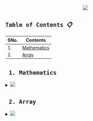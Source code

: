 <p align="center">
    <img src="https://readme-typing-svg.herokuapp.com?font=Tourney&center=true&color=2CFF00&size=40&width=320&height=80&lines=Complete+DSA"/>
</p>

## `Table of Contents 📋`
| **SNo.** | **Contents** |
| -------- | ------------ |
| 1.       | [Mathematics](#-1-mathematics) |
| 2.       | [Array](#-2-array) |

## ``` 1. Mathematics```

<details>
  <summary><img id="array" src="https://img.shields.io/badge/Math-22-brightgreen?style=for-the-badge"></summary>
  
<img src="https://img.shields.io/badge/School-1-lightblue?style=plastic">
<img src="https://img.shields.io/badge/Basic-5-blue?style=plastic">
<img src="https://img.shields.io/badge/Easy-11-brightgreen?style=plastic">
<img src="https://img.shields.io/badge/Medium-4-yellow?style=plastic">
<img src="https://img.shields.io/badge/Hard-1-red?style=plastic">
<br>
<img src="https://img.shields.io/badge/-Google_6-lightblue?style=flat&amp;labelColor=f00&amp;logo=google&amp;logoColor=0f0">
<img src="https://img.shields.io/badge/-Microsoft_5-orange?style=flat&amp;labelColor=f00&amp;logo=microsoft&amp;logoColor=0f0">
<img src="https://img.shields.io/badge/-Amazon-black?style=flat&amp;labelColor=orange&amp;logo=amazon&amp;logoColor=000">

| S.No. | Level | Problem | Solution |
|-------|-------|---------|----------|
|1|<img src="https://img.shields.io/badge/Basic-blue">|![Absolute Value](https://user-images.githubusercontent.com/60146338/203319632-a899e8c9-8f7e-4eb6-9b04-afa1376f9077.png) | ![Absolute Value Solution](https://user-images.githubusercontent.com/60146338/203320002-3e523b81-aff8-4937-bea0-23d2f9000d8d.png) |
|2|<img src="https://img.shields.io/badge/Basic-blue">|![image](https://user-images.githubusercontent.com/60146338/203320481-00a70a89-b79b-4fd7-ae63-55c05149ea99.png) | ![image](https://user-images.githubusercontent.com/60146338/203320580-6c5424df-f1d9-49db-abbc-164efdda5b6f.png) |
|3|<img src="https://img.shields.io/badge/Basic-blue">|![image](https://user-images.githubusercontent.com/60146338/203321263-948a81a6-b278-4cb7-bfe4-44d541575aa0.png) | ![image](https://user-images.githubusercontent.com/60146338/203321378-89f6adca-e237-4e19-8e20-519778ff8dc7.png) |
|4|<img src="https://img.shields.io/badge/Easy-brightgreen">|![image](https://user-images.githubusercontent.com/60146338/203323828-40c184d5-7ffd-4cc6-8dbf-9ae36fe4c153.png) | ![image](https://user-images.githubusercontent.com/60146338/203326199-51be26b1-8f3d-49d1-8297-b9110ffaf8e7.png) |
|5|<img src="https://img.shields.io/badge/Easy-brightgreen">|![image](https://user-images.githubusercontent.com/60146338/203326741-d007f2b6-928b-46ff-844a-5f23302855b2.png) | ![image](https://user-images.githubusercontent.com/60146338/203326982-2d9e179c-47b4-46fc-bd3a-b65e72fb8526.png) |
|6|<img src="https://img.shields.io/badge/Easy-brightgreen">|![image](https://user-images.githubusercontent.com/60146338/203333717-5e3d7be3-6fea-410c-a3e7-36334cbe0c2c.png)|![image](https://user-images.githubusercontent.com/60146338/203366255-b27097e5-092e-4acd-8ac2-e342b68542dd.png)|
|7|<img src="https://img.shields.io/badge/Easy-brightgreen">|![image](https://user-images.githubusercontent.com/60146338/203333430-98d3d2b8-c5af-449a-b97f-3017b834836a.png)|![image](https://user-images.githubusercontent.com/60146338/203333579-c016dbc8-acd1-4cc1-8c1d-1e977eb41c15.png)|
|8|<img src="https://img.shields.io/badge/Easy-brightgreen">|![image](https://user-images.githubusercontent.com/60146338/203340091-98390e56-692f-4331-ad38-c66c081e1016.png)|![image](https://user-images.githubusercontent.com/60146338/203369158-197e0399-ac3e-4fd8-a939-feda0666d750.png)|
|9|<img src="https://img.shields.io/badge/Basic-blue">|![image](https://user-images.githubusercontent.com/60146338/203356861-2409c913-656d-4e6e-84a6-0f7316ad5068.png)|![image](https://user-images.githubusercontent.com/60146338/203359800-b108e44f-cbd8-4efc-b19b-301beef1d763.png)|
|10|<img src="https://img.shields.io/badge/Basic-blue">|![image](https://user-images.githubusercontent.com/60146338/203357711-91210be2-60d7-4324-9e10-cf62c98f9a07.png)||
|11|<img src="https://img.shields.io/badge/Easy-brightgreen">|![image](https://user-images.githubusercontent.com/60146338/203356284-e3aec3f2-fc34-48ad-85cb-a0bd85999b72.png)|![image](https://user-images.githubusercontent.com/60146338/203364068-fbe6cd6f-194a-4e68-9ee7-cbfaafbb3fa3.png)|
|12|<img src="https://img.shields.io/badge/Easy-brightgreen"> <a href="#" target="_blank"><img align="center" src="https://github.com/AkashSingh3031/AkashSingh3031/blob/main/images/Social%20Media/microsoft.png" width="25px" height="25px" /></a>|![image](https://user-images.githubusercontent.com/60146338/203372375-549a0de9-4093-43a2-a5be-8f1ddd25f324.png)|![image](https://user-images.githubusercontent.com/60146338/203373478-9b3b7797-61f5-42e6-baac-e30ca6eea235.png)|
|13|<img src="https://img.shields.io/badge/Easy-brightgreen"> <a href="#" target="_blank"><img align="center" src="https://github.com/AkashSingh3031/AkashSingh3031/blob/main/images/Social%20Media/microsoft.png" width="25px" height="25px" /></a>|![image](https://user-images.githubusercontent.com/60146338/203384923-8aebca4c-3147-485c-ba40-30ac024804f0.png)||
|14|<img src="https://img.shields.io/badge/Easy-brightgreen"> <a href="#" target="_blank"><img align="center" src="https://github.com/AkashSingh3031/AkashSingh3031/blob/main/images/Social%20Media/microsoft.png" width="25px" height="25px" /></a>|![image](https://user-images.githubusercontent.com/60146338/203385533-621f17dd-29be-4ad2-ae84-3b686a936be8.png)||
|15|<img src="https://img.shields.io/badge/Easy-brightgreen"> <a href="#" target="_blank"><img align="center" src="https://github.com/AkashSingh3031/AkashSingh3031/blob/main/images/Social%20Media/microsoft.png" width="25px" height="25px" /></a>|![image](https://user-images.githubusercontent.com/60146338/203385637-9e98d6ad-4dcb-41bb-bf99-84b389e8d97a.png)||
|16|<img src="https://img.shields.io/badge/Easy-brightgreen"> <a href="#" target="_blank"><img align="center" src="https://github.com/AkashSingh3031/AkashSingh3031/blob/main/images/Social%20Media/microsoft.png" width="25px" height="25px" /></a>|![image](https://user-images.githubusercontent.com/60146338/203385784-d986c6bf-e4ab-4f43-87ce-39ecfe9019c0.png)|![image](https://user-images.githubusercontent.com/60146338/203386041-703a2f7f-0a29-4bdf-be8f-34daf5fb47c9.png)|
|17|<img src="https://img.shields.io/badge/School-lightblue"><a href="#" target="_blank"><img align="center" src="https://github.com/AkashSingh3031/AkashSingh3031/blob/main/images/Social%20Media/google.png" width="25px" height="25px" /></a>|![image](https://user-images.githubusercontent.com/60146338/203388311-f436afae-ef94-44c0-9760-0399601ffef8.png)|![image](https://user-images.githubusercontent.com/60146338/203388421-d03206ca-7d99-4a97-b145-267ece32542b.png)|
|18|<img src="https://img.shields.io/badge/Medium-yellow"><a href="#" target="_blank"><img align="center" src="https://github.com/AkashSingh3031/AkashSingh3031/blob/main/images/Social%20Media/google.png" width="25px" height="25px" /></a>|![image](https://user-images.githubusercontent.com/60146338/203388550-bec47da0-ac74-4126-aadb-6870c60b3828.png)|![image](https://user-images.githubusercontent.com/60146338/203388745-1d8f2a4c-cb74-4595-84ac-c7b146c9bf5b.png)|
|19|<img src="https://img.shields.io/badge/Medium-yellow"><a href="#" target="_blank"><img align="center" src="https://github.com/AkashSingh3031/AkashSingh3031/blob/main/images/Social%20Media/google.png" width="25px" height="25px" /></a>|![image](https://user-images.githubusercontent.com/60146338/203388935-5ab1b77e-22d8-4fd7-9400-ab5d1dc6f420.png)|![image](https://user-images.githubusercontent.com/60146338/203389032-e40b17cd-f0e8-4591-8b89-7034396dacda.png)|
|20|<img src="https://img.shields.io/badge/Medium-yellow"><a href="#" target="_blank"><img align="center" src="https://github.com/AkashSingh3031/AkashSingh3031/blob/main/images/Social%20Media/google.png" width="25px" height="25px" /></a>|![image](https://user-images.githubusercontent.com/60146338/203389390-792b2062-fde2-4d71-abaa-83ca89b418dd.png)![image](https://user-images.githubusercontent.com/60146338/203389633-eaed2963-25c8-40a7-b052-27fd967e54e5.png)|![image](https://user-images.githubusercontent.com/60146338/203389718-67927fc7-44f3-4c88-85b7-b214b046d93f.png)|
|21|<img src="https://img.shields.io/badge/Medium-yellow"><a href="#" target="_blank"><img align="center" src="https://github.com/AkashSingh3031/AkashSingh3031/blob/main/images/Social%20Media/google.png" width="25px" height="25px" /></a>|![image](https://user-images.githubusercontent.com/60146338/203389825-cf028154-3caf-4336-8a6a-79d2f0f763b7.png)|![image](https://user-images.githubusercontent.com/60146338/203389921-38d2a8b6-7302-42f6-80d8-7bf2792da01d.png)|
|22|<img src="https://img.shields.io/badge/Hard-red"><a href="#" target="_blank"><img align="center" src="https://github.com/AkashSingh3031/AkashSingh3031/blob/main/images/Social%20Media/google.png" width="25px" height="25px" /></a>|![image](https://user-images.githubusercontent.com/60146338/203390029-af18746a-e3e9-4ab8-a2d6-d5b4d9d27c8c.png)|![image](https://user-images.githubusercontent.com/60146338/203390088-4afbca78-5ec5-4a30-9cae-b9a01316d475.png)|


<br>
<div align="right">
    <b><a href="#table-of-contents-">⬆️ Back to Top</a></b>
</div>
<br>
</details>

## ``` 2. Array```

<details>
  <summary><img id="array" src="https://img.shields.io/badge/Array-1-brightgreen?style=for-the-badge"></summary>
  
<img src="https://img.shields.io/badge/School-0-lightblue?style=plastic">
<img src="https://img.shields.io/badge/Basic-1-blue?style=plastic">
<img src="https://img.shields.io/badge/Easy-0-brightgreen?style=plastic">
<img src="https://img.shields.io/badge/Medium-0-yellow?style=plastic">
<img src="https://img.shields.io/badge/Hard-0-red?style=plastic">
<br>
<img src="https://img.shields.io/badge/-Google-lightblue?style=flat&amp;labelColor=f00&amp;logo=google&amp;logoColor=0f0">
<img src="https://img.shields.io/badge/-Microsoft-orange?style=flat&amp;labelColor=f00&amp;logo=microsoft&amp;logoColor=0f0">
<img src="https://img.shields.io/badge/-Amazon-black?style=flat&amp;labelColor=orange&amp;logo=amazon&amp;logoColor=000">

| S.No. | Level | Problem | Solution |
|-------|-------|---------|----------|
|1|<img src="https://img.shields.io/badge/Basic-blue">|![image](https://user-images.githubusercontent.com/60146338/203330239-c3b598ad-162d-4aaf-ba92-0446775e4b8c.png)|![image](https://user-images.githubusercontent.com/60146338/203330409-b8da98d9-1da9-48cb-b138-fc53766f8296.png)|

<br/>
<div align="right">
    <b><a href="#table-of-contents-">⬆️ Back to Top</a></b>
</div>
<br/>
</details>
